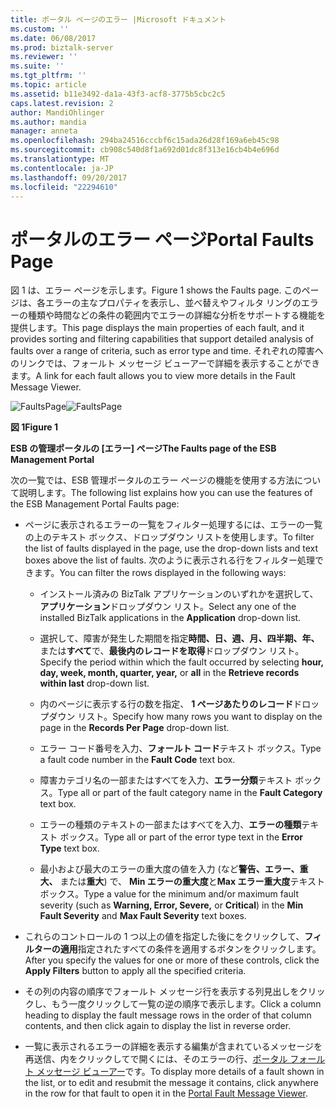 ```yaml
---
title: ポータル ページのエラー |Microsoft ドキュメント
ms.custom: ''
ms.date: 06/08/2017
ms.prod: biztalk-server
ms.reviewer: ''
ms.suite: ''
ms.tgt_pltfrm: ''
ms.topic: article
ms.assetid: b11e3492-da1a-43f3-acf8-3775b5cbc2c5
caps.latest.revision: 2
author: MandiOhlinger
ms.author: mandia
manager: anneta
ms.openlocfilehash: 294ba24516cccbf6c15ada26d28f169a6eb45c98
ms.sourcegitcommit: cb908c540d8f1a692d01dc8f313e16cb4b4e696d
ms.translationtype: MT
ms.contentlocale: ja-JP
ms.lasthandoff: 09/20/2017
ms.locfileid: "22294610"
---
```

# <a name="portal-faults-page"></a><span data-ttu-id="64780-102">ポータルのエラー ページ</span><span class="sxs-lookup"><span data-stu-id="64780-102">Portal Faults Page</span></span>
<span data-ttu-id="64780-103">図 1 は、エラー ページを示します。</span><span class="sxs-lookup"><span data-stu-id="64780-103">Figure 1 shows the Faults page.</span></span> <span data-ttu-id="64780-104">このページは、各エラーの主なプロパティを表示し、並べ替えやフィルタ リングのエラーの種類や時間などの条件の範囲内でエラーの詳細な分析をサポートする機能を提供します。</span><span class="sxs-lookup"><span data-stu-id="64780-104">This page displays the main properties of each fault, and it provides sorting and filtering capabilities that support detailed analysis of faults over a range of criteria, such as error type and time.</span></span> <span data-ttu-id="64780-105">それぞれの障害へのリンクでは、フォールト メッセージ ビューアーで詳細を表示することができます。</span><span class="sxs-lookup"><span data-stu-id="64780-105">A link for each fault allows you to view more details in the Fault Message Viewer.</span></span>  
  
 <span data-ttu-id="64780-106">![FaultsPage](../esb-toolkit/media/faultspage.gif "FaultsPage")</span><span class="sxs-lookup"><span data-stu-id="64780-106">![FaultsPage](../esb-toolkit/media/faultspage.gif "FaultsPage")</span></span>  
  
 <span data-ttu-id="64780-107">**図 1**</span><span class="sxs-lookup"><span data-stu-id="64780-107">**Figure 1**</span></span>  
  
 <span data-ttu-id="64780-108">**ESB の管理ポータルの [エラー] ページ**</span><span class="sxs-lookup"><span data-stu-id="64780-108">**The Faults page of the ESB Management Portal**</span></span>  
  
 <span data-ttu-id="64780-109">次の一覧では、ESB 管理ポータルのエラー ページの機能を使用する方法について説明します。</span><span class="sxs-lookup"><span data-stu-id="64780-109">The following list explains how you can use the features of the ESB Management Portal Faults page:</span></span>  
  
-   <span data-ttu-id="64780-110">ページに表示されるエラーの一覧をフィルター処理するには、エラーの一覧の上のテキスト ボックス、ドロップダウン リストを使用します。</span><span class="sxs-lookup"><span data-stu-id="64780-110">To filter the list of faults displayed in the page, use the drop-down lists and text boxes above the list of faults.</span></span> <span data-ttu-id="64780-111">次のように表示される行をフィルター処理できます。</span><span class="sxs-lookup"><span data-stu-id="64780-111">You can filter the rows displayed in the following ways:</span></span>  
  
    -   <span data-ttu-id="64780-112">インストール済みの BizTalk アプリケーションのいずれかを選択して、**アプリケーション**ドロップダウン リスト。</span><span class="sxs-lookup"><span data-stu-id="64780-112">Select any one of the installed BizTalk applications in the **Application** drop-down list.</span></span>  
  
    -   <span data-ttu-id="64780-113">選択して、障害が発生した期間を指定**時間、日、週、月、四半期、年、** または**すべて**で、**最後内のレコードを取得**ドロップダウン リスト。</span><span class="sxs-lookup"><span data-stu-id="64780-113">Specify the period within which the fault occurred by selecting **hour, day, week, month, quarter, year,** or **all** in the **Retrieve records within last** drop-down list.</span></span>  
  
    -   <span data-ttu-id="64780-114">内のページに表示する行の数を指定、 **1 ページあたりのレコード**ドロップダウン リスト。</span><span class="sxs-lookup"><span data-stu-id="64780-114">Specify how many rows you want to display on the page in the **Records Per Page** drop-down list.</span></span>  
  
    -   <span data-ttu-id="64780-115">エラー コード番号を入力、**フォールト コード**テキスト ボックス。</span><span class="sxs-lookup"><span data-stu-id="64780-115">Type a fault code number in the **Fault Code** text box.</span></span>  
  
    -   <span data-ttu-id="64780-116">障害カテゴリ名の一部またはすべてを入力、**エラー分類**テキスト ボックス。</span><span class="sxs-lookup"><span data-stu-id="64780-116">Type all or part of the fault category name in the **Fault Category** text box.</span></span>  
  
    -   <span data-ttu-id="64780-117">エラーの種類のテキストの一部またはすべてを入力、**エラーの種類**テキスト ボックス。</span><span class="sxs-lookup"><span data-stu-id="64780-117">Type all or part of the error type text in the **Error Type** text box.</span></span>  
  
    -   <span data-ttu-id="64780-118">最小および最大のエラーの重大度の値を入力 (など**警告、エラー、重大、** または**重大**) で、 **Min エラーの重大度**と**Max エラー重大度**テキスト ボックス。</span><span class="sxs-lookup"><span data-stu-id="64780-118">Type a value for the minimum and/or maximum fault severity (such as **Warning, Error, Severe,** or **Critical**) in the **Min Fault Severity** and **Max Fault Severity** text boxes.</span></span>  
  
-   <span data-ttu-id="64780-119">これらのコントロールの 1 つ以上の値を指定した後にをクリックして、**フィルターの適用**指定されたすべての条件を適用するボタンをクリックします。</span><span class="sxs-lookup"><span data-stu-id="64780-119">After you specify the values for one or more of these controls, click the **Apply Filters** button to apply all the specified criteria.</span></span>  
  
-   <span data-ttu-id="64780-120">その列の内容の順序でフォールト メッセージ行を表示する列見出しをクリックし、もう一度クリックして一覧の逆の順序で表示します。</span><span class="sxs-lookup"><span data-stu-id="64780-120">Click a column heading to display the fault message rows in the order of that column contents, and then click again to display the list in reverse order.</span></span>  
  
-   <span data-ttu-id="64780-121">一覧に表示されるエラーの詳細を表示する編集が含まれているメッセージを再送信、内をクリックしてで開くには、そのエラーの行、[ポータル フォールト メッセージ ビューアー](../esb-toolkit/portal-fault-message-viewer.md)です。</span><span class="sxs-lookup"><span data-stu-id="64780-121">To display more details of a fault shown in the list, or to edit and resubmit the message it contains, click anywhere in the row for that fault to open it in the [Portal Fault Message Viewer](../esb-toolkit/portal-fault-message-viewer.md).</span></span>
